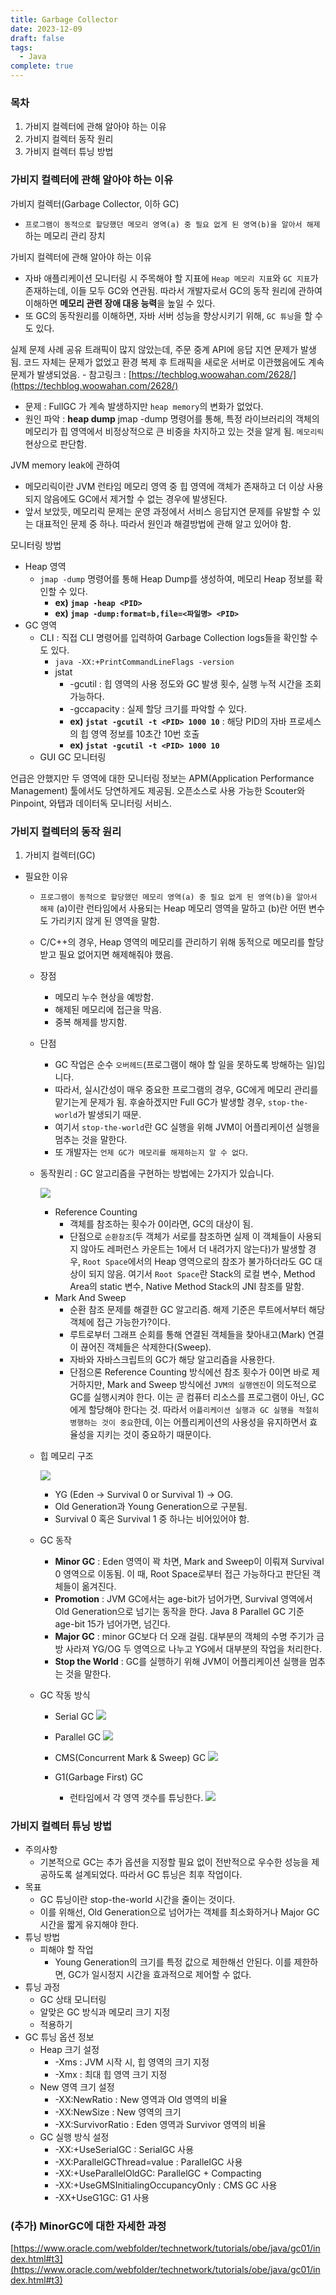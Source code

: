 ```yaml
---
title: Garbage Collector
date: 2023-12-09
draft: false
tags:
  - Java
complete: true
---
```

### 목차
1. 가비지 컬렉터에 관해 알아야 하는 이유 
2. 가비지 컬렉터 동작 원리 
3. 가비지 컬렉터 튜닝 방법 

### 가비지 컬렉터에 관해 알아야 하는 이유

가비지 컬렉터(Garbage Collector, 이하 GC)
- `프로그램이 동적으로 할당했던 메모리 영역(a) 중 필요 없게 된 영역(b)을 알아서 해제`하는 메모리 관리 장치

가비지 컬렉터에 관해 알아야 하는 이유 
- 자바 애플리케이션 모니터링 시 주목해야 할 지표에 `Heap 메모리 지표`와 `GC 지표`가 존재하는데, 이들 모두 GC와 연관됨. 따라서 개발자로서 GC의 동작 원리에 관하여 이해하면 **메모리 관련 장애 대응 능력**을 높일 수 있다.
- 또 GC의 동작원리를 이해하면, 자바 서버 성능을 향상시키기 위해, `GC 튜닝`을 할 수도 있다.

실제 문제 사례 공유
트래픽이 많지 않았는데, 주문 중계 API에 응답 지연 문제가 발생됨. 코드 자체는 문제가 없었고 환경 복제 후 트래픽을 새로운 서버로 이관했음에도 계속 문제가 발생되었음.
	- 참고링크 : [https://techblog.woowahan.com/2628/](https://techblog.woowahan.com/2628/)
- 문제 : FullGC 가 계속 발생하지만 `heap memory`의 변화가 없었다.
- 원인 파악 : **heap dump** jmap -dump 명령어를 통해, 특정 라이브러리의 객체의 메모리가 힙 영역에서 비정상적으로 큰 비중을 차지하고 있는 것을 알게 됨. `메모리릭` 현상으로 판단함.

JVM memory leak에 관하여 
- 메모리릭이란 JVM 런타임 메모리 영역 중 힙 영역에 객체가 존재하고 더 이상 사용되지 않음에도 GC에서 제거할 수 없는 경우에 발생된다.
- 앞서 보았듯, 메모리릭 문제는 운영 과정에서 서비스 응답지연 문제를 유발할 수 있는 대표적인 문제 중 하나. 따라서 원인과 해결방법에 관해 알고 있어야 함.

 모니터링 방법 
- Heap 영역
	- `jmap -dump` 명령어를 통해 Heap Dump를 생성하여, 메모리 Heap 정보를 확인할 수 있다.
		- **ex) `jmap -heap <PID>`**
		- **ex) `jmap -dump:format=b,file=<파일명> <PID>`**
- GC 영역
	- CLI : 직접 CLI 명령어를 입력하여 Garbage Collection logs들을 확인할 수도 있다.
		- `java -XX:+PrintCommandLineFlags -version`
		- jstat
			- -gcutil : 힙 영역의 사용 정도와 GC 발생 횟수, 실행 누적 시간을 조회 가능하다.
			- -gccapacity : 실제 할당 크기를 파악할 수 있다.
			- **ex) `jstat -gcutil -t <PID> 1000 10`** : 해당 PID의 자바 프로세스의 힙 영역 정보를 10초간 10번 호출
			- **ex) `jstat -gcutil -t <PID> 1000 10`**
	- GUI GC 모니터링

언급은 안했지만
두 영역에 대한 모니터링 정보는 APM(Application Performance Management) 툴에서도 당연하게도 제공됨. 오픈소스로 사용 가능한 Scouter와 Pinpoint, 와탭과 데이터독 모니터링 서비스.



### 가비지 컬렉터의 동작 원리

1. 가비지 컬렉터(GC)
- 필요한 이유
	- `프로그램이 동적으로 할당했던 메모리 영역(a) 중 필요 없게 된 영역(b)을 알아서 해제` (a)이란 런타임에서 사용되는 Heap 메모리 영역을 말하고 (b)란 어떤 변수도 가리키지 않게 된 영역을 말함.
	- C/C++의 경우, Heap 영역의 메모리를 관리하기 위해 동적으로 메모리를 할당 받고 필요 없어지면 해제해줘야 했음.
    - 장점
        - 메모리 누수 현상을 예방함.
        - 해제된 메모리에 접근을 막음.
        - 중복 해제를 방지함.
    - 단점
        - GC 작업은 순수 `오버헤드`(프로그램이 해야 할 일을 못하도록 방해하는 일)입니다.
        - 따라서, 실시간성이 매우 중요한 프로그램의 경우, GC에게 메모리 관리를 맡기는게 문제가 됨. 후술하겠지만 Full GC가 발생할 경우, `stop-the-world`가 발생되기 때문.
        - 여기서 `stop-the-world`란 GC 실행을 위해 JVM이 어플리케이션 실행을 멈추는 것을 말한다.
        - 또 개발자는 `언제 GC가 메모리를 해제하는지 알 수 없다`.
    - 동작원리 : GC 알고리즘을 구현하는 방법에는 2가지가 있습니다.
        
        ![](https://i.imgur.com/uo4LzOS.png)

        
        - Reference Counting
            - 객체를 참조하는 횟수가 0이라면, GC의 대상이 됨.
            - 단점으로 `순환참조`(두 객체가 서로를 참조하면 실제 이 객체들이 사용되지 않아도 레퍼런스 카운트는 1에서 더 내려가지 않는다)가 발생할 경우, `Root Space`에서의 Heap 영역으로의 참조가 불가하더라도 GC 대상이 되지 않음. 여기서 `Root Space`란 Stack의 로컬 변수, Method Area의 static 변수, Native Method Stack의 JNI 참조를 말함.
        - Mark And Sweep
            - 순환 참조 문제를 해결한 GC 알고리즘. 해제 기준은 루트에서부터 해당 객체에 접근 가능한가?이다.
            - 루트로부터 그래프 순회를 통해 연결된 객체들을 찾아내고(Mark) 연결이 끊어진 객체들은 삭제한다(Sweep).
            - 자바와 자바스크립트의 GC가 해당 알고리즘을 사용한다.
            - 단점으론 Reference Counting 방식에선 참조 횟수가 0이면 바로 제거하지만, Mark and Sweep 방식에선 `JVM의 실행엔진`이 의도적으로 GC를 실행시켜야 한다. 이는 곧 컴퓨터 리소스를 프로그램이 아닌, GC에게 할당해야 한다는 것. 따라서 `어플리케이션 실행과 GC 실행을 적절히 병행하는 것이 중요`한데, 이는 어플리케이션의 사용성을 유지하면서 효율성을 지키는 것이 중요하기 때문이다.
    - 힙 메모리 구조
        
        ![](https://i.imgur.com/v3AnZYw.png)

        
        - YG (Eden → Survival 0 or Survival 1) → OG.
        - Old Generation과 Young Generation으로 구분됨.
        - Survival 0 혹은 Survival 1 중 하나는 비어있어야 함.
    - GC 동작
        - **Minor GC** : Eden 영역이 꽉 차면, Mark and Sweep이 이뤄져 Survival 0 영역으로 이동됨. 이 때, Root Space로부터 접근 가능하다고 판단된 객체들이 옮겨진다.
        - **Promotion** : JVM GC에서는 age-bit가 넘어가면, Survival 영역에서 Old Generation으로 넘기는 동작을 한다. Java 8 Parallel GC 기준 age-bit 15가 넘어가면, 넘긴다.
        - **Major GC** : minor GC보다 더 오래 걸림. 대부분의 객체의 수명 주기가 금방 사라져 YG/OG 두 영역으로 나누고 YG에서 대부분의 작업을 처리한다.
        - **Stop the World** : GC를 실행하기 위해 JVM이 어플리케이션 실행을 멈추는 것을 말한다.
    - GC 작동 방식
        - Serial GC
           ![](https://i.imgur.com/g6Jf4E0.png)

            
        - Parallel GC
            ![](https://i.imgur.com/dmETp9Y.png)

            
        - CMS(Concurrent Mark & Sweep) GC
            ![](https://i.imgur.com/ngNoif8.png)

            
        - G1(Garbage First) GC
            - 런타임에서 각 영역 갯수를 튜닝한다.
            ![](https://i.imgur.com/RbH2E1O.png)

            
            
    
### 가비지 컬렉터 튜닝 방법
- 주의사항
	- 기본적으로 GC는 추가 옵션을 지정할 필요 없이 전반적으로 우수한 성능을 제공하도록 설계되었다. 따라서 GC 튜닝은 최후 작업이다.
- 목표
	- GC 튜닝이란 stop-the-world 시간을 줄이는 것이다.
	- 이를 위해선, Old Generation으로 넘어가는 객체를 최소화하거나 Major GC 시간을 짧게 유지해야 한다.
- 튜닝 방법
	- 피해야 할 작업
		- Young Generation의 크기를 특정 값으로 제한해선 안된다. 이를 제한하면, GC가 일시정지 시간을 효과적으로 제어할 수 없다.
- 튜닝 과정
	- GC 상태 모니터링
	- 알맞은 GC 방식과 메모리 크기 지정
	- 적용하기
- GC 튜닝 옵션 정보
	- Heap 크기 설정
		- -Xms : JVM 시작 시, 힙 영역의 크기 지정
		- -Xmx : 최대 힙 영역 크기 지정
	- New 영역 크기 설정
		- -XX:NewRatio : New 영역과 Old 영역의 비율
		- -XX:NewSize : New 영역의 크기
		- -XX:SurvivorRatio : Eden 영역과 Survivor 영역의 비율
	- GC 실행 방식 설정
		- -XX:+UseSerialGC : SerialGC 사용
		- -XX:ParallelGCThread=value : ParallelGC 사용
		- -XX:+UseParallelOldGC: ParallelGC + Compacting
		- -XX:+UseGMSInitialingOccupancyOnly : CMS GC 사용
		- -XX+UseG1GC: G1 사용




### (추가) MinorGC에 대한 자세한 과정
[https://www.oracle.com/webfolder/technetwork/tutorials/obe/java/gc01/index.html#t3](https://www.oracle.com/webfolder/technetwork/tutorials/obe/java/gc01/index.html#t3)
